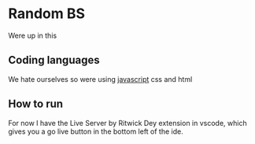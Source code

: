 # Random BS
Were up in this
## Coding languages
We hate ourselves so were using [javascript](https://www.youtube.com/watch?v=dQw4w9WgXcQ&ab_channel=RickAstley) css and html
## How to run
For now I have the Live Server by Ritwick Dey extension in vscode, which gives you a go live button in the bottom left of the ide.